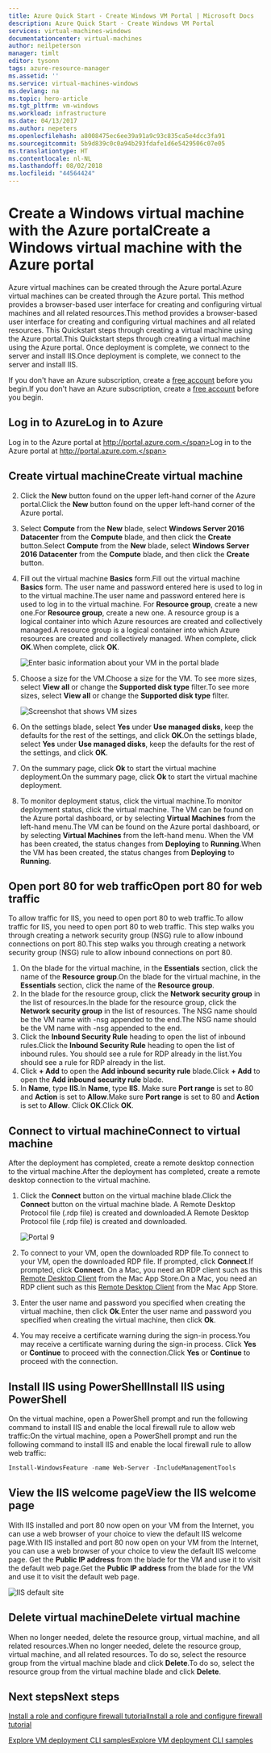 ```yaml
---
title: Azure Quick Start - Create Windows VM Portal | Microsoft Docs
description: Azure Quick Start - Create Windows VM Portal
services: virtual-machines-windows
documentationcenter: virtual-machines
author: neilpeterson
manager: timlt
editor: tysonn
tags: azure-resource-manager
ms.assetid: ''
ms.service: virtual-machines-windows
ms.devlang: na
ms.topic: hero-article
ms.tgt_pltfrm: vm-windows
ms.workload: infrastructure
ms.date: 04/13/2017
ms.author: nepeters
ms.openlocfilehash: a8008475ec6ee39a91a9c93c835ca5e4dcc3fa91
ms.sourcegitcommit: 5b9d839c0c0a94b293fdafe1d6e5429506c07e05
ms.translationtype: HT
ms.contentlocale: nl-NL
ms.lasthandoff: 08/02/2018
ms.locfileid: "44564424"
---
```

# <a name="create-a-windows-virtual-machine-with-the-azure-portal"></a><span data-ttu-id="00ee3-103">Create a Windows virtual machine with the Azure portal</span><span class="sxs-lookup"><span data-stu-id="00ee3-103">Create a Windows virtual machine with the Azure portal</span></span>

<span data-ttu-id="00ee3-104">Azure virtual machines can be created through the Azure portal.</span><span class="sxs-lookup"><span data-stu-id="00ee3-104">Azure virtual machines can be created through the Azure portal.</span></span> <span data-ttu-id="00ee3-105">This method provides a browser-based user interface for creating and configuring virtual machines and all related resources.</span><span class="sxs-lookup"><span data-stu-id="00ee3-105">This method provides a browser-based user interface for creating and configuring virtual machines and all related resources.</span></span> <span data-ttu-id="00ee3-106">This Quickstart steps through creating a virtual machine using the Azure portal.</span><span class="sxs-lookup"><span data-stu-id="00ee3-106">This Quickstart steps through creating a virtual machine using the Azure portal.</span></span> <span data-ttu-id="00ee3-107">Once deployment is complete, we connect to the server and install IIS.</span><span class="sxs-lookup"><span data-stu-id="00ee3-107">Once deployment is complete, we connect to the server and install IIS.</span></span>

<span data-ttu-id="00ee3-108">If you don't have an Azure subscription, create a [free account](https://azure.microsoft.com/en-us/free/?WT.mc_id=A261C142F) before you begin.</span><span class="sxs-lookup"><span data-stu-id="00ee3-108">If you don't have an Azure subscription, create a [free account](https://azure.microsoft.com/en-us/free/?WT.mc_id=A261C142F) before you begin.</span></span>

## <a name="log-in-to-azure"></a><span data-ttu-id="00ee3-109">Log in to Azure</span><span class="sxs-lookup"><span data-stu-id="00ee3-109">Log in to Azure</span></span>

<span data-ttu-id="00ee3-110">Log in to the Azure portal at http://portal.azure.com.</span><span class="sxs-lookup"><span data-stu-id="00ee3-110">Log in to the Azure portal at http://portal.azure.com.</span></span>

## <a name="create-virtual-machine"></a><span data-ttu-id="00ee3-111">Create virtual machine</span><span class="sxs-lookup"><span data-stu-id="00ee3-111">Create virtual machine</span></span>

2. <span data-ttu-id="00ee3-112">Click the **New** button found on the upper left-hand corner of the Azure portal.</span><span class="sxs-lookup"><span data-stu-id="00ee3-112">Click the **New** button found on the upper left-hand corner of the Azure portal.</span></span>

3. <span data-ttu-id="00ee3-113">Select **Compute** from the **New** blade, select **Windows Server 2016 Datacenter** from the **Compute** blade, and then click the **Create** button.</span><span class="sxs-lookup"><span data-stu-id="00ee3-113">Select **Compute** from the **New** blade, select **Windows Server 2016 Datacenter** from the **Compute** blade, and then click the **Create** button.</span></span>

4. <span data-ttu-id="00ee3-114">Fill out the virtual machine **Basics** form.</span><span class="sxs-lookup"><span data-stu-id="00ee3-114">Fill out the virtual machine **Basics** form.</span></span> <span data-ttu-id="00ee3-115">The user name and password entered here is used to log in to the virtual machine.</span><span class="sxs-lookup"><span data-stu-id="00ee3-115">The user name and password entered here is used to log in to the virtual machine.</span></span> <span data-ttu-id="00ee3-116">For **Resource group**, create a new one.</span><span class="sxs-lookup"><span data-stu-id="00ee3-116">For **Resource group**, create a new one.</span></span> <span data-ttu-id="00ee3-117">A resource group is a logical container into which Azure resources are created and collectively managed.</span><span class="sxs-lookup"><span data-stu-id="00ee3-117">A resource group is a logical container into which Azure resources are created and collectively managed.</span></span> <span data-ttu-id="00ee3-118">When complete, click **OK**.</span><span class="sxs-lookup"><span data-stu-id="00ee3-118">When complete, click **OK**.</span></span>

    ![Enter basic information about your VM in the portal blade](https://docstestmedia1.blob.core.windows.net/azure-media/articles/virtual-machines/windows/media/quick-create-portal/create-windows-vm-portal-basic-blade.png)  

5. <span data-ttu-id="00ee3-120">Choose a size for the VM.</span><span class="sxs-lookup"><span data-stu-id="00ee3-120">Choose a size for the VM.</span></span> <span data-ttu-id="00ee3-121">To see more sizes, select **View all** or change the **Supported disk type** filter.</span><span class="sxs-lookup"><span data-stu-id="00ee3-121">To see more sizes, select **View all** or change the **Supported disk type** filter.</span></span> 

    ![Screenshot that shows VM sizes](https://docstestmedia1.blob.core.windows.net/azure-media/articles/virtual-machines/windows/media/quick-create-portal/create-windows-vm-portal-sizes.png)  

6. <span data-ttu-id="00ee3-123">On the settings blade, select **Yes** under **Use managed disks**, keep the defaults for the rest of the settings, and click **OK**.</span><span class="sxs-lookup"><span data-stu-id="00ee3-123">On the settings blade, select **Yes** under **Use managed disks**, keep the defaults for the rest of the settings, and click **OK**.</span></span>

7. <span data-ttu-id="00ee3-124">On the summary page, click **Ok** to start the virtual machine deployment.</span><span class="sxs-lookup"><span data-stu-id="00ee3-124">On the summary page, click **Ok** to start the virtual machine deployment.</span></span>

8. <span data-ttu-id="00ee3-125">To monitor deployment status, click the virtual machine.</span><span class="sxs-lookup"><span data-stu-id="00ee3-125">To monitor deployment status, click the virtual machine.</span></span> <span data-ttu-id="00ee3-126">The VM can be found on the Azure portal dashboard, or by selecting **Virtual Machines** from the left-hand menu.</span><span class="sxs-lookup"><span data-stu-id="00ee3-126">The VM can be found on the Azure portal dashboard, or by selecting **Virtual Machines** from the left-hand menu.</span></span> <span data-ttu-id="00ee3-127">When the VM has been created, the status changes from **Deploying** to **Running**.</span><span class="sxs-lookup"><span data-stu-id="00ee3-127">When the VM has been created, the status changes from **Deploying** to **Running**.</span></span>

## <a name="open-port-80-for-web-traffic"></a><span data-ttu-id="00ee3-128">Open port 80 for web traffic</span><span class="sxs-lookup"><span data-stu-id="00ee3-128">Open port 80 for web traffic</span></span> 

<span data-ttu-id="00ee3-129">To allow traffic for IIS, you need to open port 80 to web traffic.</span><span class="sxs-lookup"><span data-stu-id="00ee3-129">To allow traffic for IIS, you need to open port 80 to web traffic.</span></span> <span data-ttu-id="00ee3-130">This step walks you through creating a network security group (NSG) rule to allow inbound connections on port 80.</span><span class="sxs-lookup"><span data-stu-id="00ee3-130">This step walks you through creating a network security group (NSG) rule to allow inbound connections on port 80.</span></span>

1. <span data-ttu-id="00ee3-131">On the blade for the virtual machine, in the **Essentials** section, click the name of the **Resource group**.</span><span class="sxs-lookup"><span data-stu-id="00ee3-131">On the blade for the virtual machine, in the **Essentials** section, click the name of the **Resource group**.</span></span>
2. <span data-ttu-id="00ee3-132">In the blade for the resource group, click the **Network security group** in the list of resources.</span><span class="sxs-lookup"><span data-stu-id="00ee3-132">In the blade for the resource group, click the **Network security group** in the list of resources.</span></span> <span data-ttu-id="00ee3-133">The NSG name should be the VM name with -nsg appended to the end.</span><span class="sxs-lookup"><span data-stu-id="00ee3-133">The NSG name should be the VM name with -nsg appended to the end.</span></span>
3. <span data-ttu-id="00ee3-134">Click the **Inbound Security Rule** heading to open the list of inbound rules.</span><span class="sxs-lookup"><span data-stu-id="00ee3-134">Click the **Inbound Security Rule** heading to open the list of inbound rules.</span></span> <span data-ttu-id="00ee3-135">You should see a rule for RDP already in the list.</span><span class="sxs-lookup"><span data-stu-id="00ee3-135">You should see a rule for RDP already in the list.</span></span>
4. <span data-ttu-id="00ee3-136">Click **+ Add** to open the **Add inbound security rule** blade.</span><span class="sxs-lookup"><span data-stu-id="00ee3-136">Click **+ Add** to open the **Add inbound security rule** blade.</span></span>
5. <span data-ttu-id="00ee3-137">In **Name**, type **IIS**.</span><span class="sxs-lookup"><span data-stu-id="00ee3-137">In **Name**, type **IIS**.</span></span> <span data-ttu-id="00ee3-138">Make sure **Port range** is set to 80 and **Action** is set to **Allow**.</span><span class="sxs-lookup"><span data-stu-id="00ee3-138">Make sure **Port range** is set to 80 and **Action** is set to **Allow**.</span></span> <span data-ttu-id="00ee3-139">Click **OK**.</span><span class="sxs-lookup"><span data-stu-id="00ee3-139">Click **OK**.</span></span>


## <a name="connect-to-virtual-machine"></a><span data-ttu-id="00ee3-140">Connect to virtual machine</span><span class="sxs-lookup"><span data-stu-id="00ee3-140">Connect to virtual machine</span></span>

<span data-ttu-id="00ee3-141">After the deployment has completed, create a remote desktop connection to the virtual machine.</span><span class="sxs-lookup"><span data-stu-id="00ee3-141">After the deployment has completed, create a remote desktop connection to the virtual machine.</span></span>

1. <span data-ttu-id="00ee3-142">Click the **Connect** button on the virtual machine blade.</span><span class="sxs-lookup"><span data-stu-id="00ee3-142">Click the **Connect** button on the virtual machine blade.</span></span> <span data-ttu-id="00ee3-143">A Remote Desktop Protocol file (.rdp file) is created and downloaded.</span><span class="sxs-lookup"><span data-stu-id="00ee3-143">A Remote Desktop Protocol file (.rdp file) is created and downloaded.</span></span>

    ![Portal 9](https://docstestmedia1.blob.core.windows.net/azure-media/articles/virtual-machines/windows/media/quick-create-portal/quick-create-portal/portal-quick-start-9.png) 

2. <span data-ttu-id="00ee3-145">To connect to your VM, open the downloaded RDP file.</span><span class="sxs-lookup"><span data-stu-id="00ee3-145">To connect to your VM, open the downloaded RDP file.</span></span> <span data-ttu-id="00ee3-146">If prompted, click **Connect**.</span><span class="sxs-lookup"><span data-stu-id="00ee3-146">If prompted, click **Connect**.</span></span> <span data-ttu-id="00ee3-147">On a Mac, you need an RDP client such as this [Remote Desktop Client](https://itunes.apple.com/us/app/microsoft-remote-desktop/id715768417?mt=12) from the Mac App Store.</span><span class="sxs-lookup"><span data-stu-id="00ee3-147">On a Mac, you need an RDP client such as this [Remote Desktop Client](https://itunes.apple.com/us/app/microsoft-remote-desktop/id715768417?mt=12) from the Mac App Store.</span></span>

3. <span data-ttu-id="00ee3-148">Enter the user name and password you specified when creating the virtual machine, then click **Ok**.</span><span class="sxs-lookup"><span data-stu-id="00ee3-148">Enter the user name and password you specified when creating the virtual machine, then click **Ok**.</span></span>

4. <span data-ttu-id="00ee3-149">You may receive a certificate warning during the sign-in process.</span><span class="sxs-lookup"><span data-stu-id="00ee3-149">You may receive a certificate warning during the sign-in process.</span></span> <span data-ttu-id="00ee3-150">Click **Yes** or **Continue** to proceed with the connection.</span><span class="sxs-lookup"><span data-stu-id="00ee3-150">Click **Yes** or **Continue** to proceed with the connection.</span></span>


## <a name="install-iis-using-powershell"></a><span data-ttu-id="00ee3-151">Install IIS using PowerShell</span><span class="sxs-lookup"><span data-stu-id="00ee3-151">Install IIS using PowerShell</span></span>

<span data-ttu-id="00ee3-152">On the virtual machine, open a PowerShell prompt and run the following command to install IIS and enable the local firewall rule to allow web traffic:</span><span class="sxs-lookup"><span data-stu-id="00ee3-152">On the virtual machine, open a PowerShell prompt and run the following command to install IIS and enable the local firewall rule to allow web traffic:</span></span>

```powershell
Install-WindowsFeature -name Web-Server -IncludeManagementTools
```

## <a name="view-the-iis-welcome-page"></a><span data-ttu-id="00ee3-153">View the IIS welcome page</span><span class="sxs-lookup"><span data-stu-id="00ee3-153">View the IIS welcome page</span></span>

<span data-ttu-id="00ee3-154">With IIS installed and port 80 now open on your VM from the Internet, you can use a web browser of your choice to view the default IIS welcome page.</span><span class="sxs-lookup"><span data-stu-id="00ee3-154">With IIS installed and port 80 now open on your VM from the Internet, you can use a web browser of your choice to view the default IIS welcome page.</span></span> <span data-ttu-id="00ee3-155">Get the **Public IP address** from the blade for the VM and use it to visit the default web page.</span><span class="sxs-lookup"><span data-stu-id="00ee3-155">Get the **Public IP address** from the blade for the VM and use it to visit the default web page.</span></span> 

![IIS default site](https://docstestmedia1.blob.core.windows.net/azure-media/articles/virtual-machines/windows/media/quick-create-powershell/default-iis-website.png) 

## <a name="delete-virtual-machine"></a><span data-ttu-id="00ee3-157">Delete virtual machine</span><span class="sxs-lookup"><span data-stu-id="00ee3-157">Delete virtual machine</span></span>

<span data-ttu-id="00ee3-158">When no longer needed, delete the resource group, virtual machine, and all related resources.</span><span class="sxs-lookup"><span data-stu-id="00ee3-158">When no longer needed, delete the resource group, virtual machine, and all related resources.</span></span> <span data-ttu-id="00ee3-159">To do so, select the resource group from the virtual machine blade and click **Delete**.</span><span class="sxs-lookup"><span data-stu-id="00ee3-159">To do so, select the resource group from the virtual machine blade and click **Delete**.</span></span>

## <a name="next-steps"></a><span data-ttu-id="00ee3-160">Next steps</span><span class="sxs-lookup"><span data-stu-id="00ee3-160">Next steps</span></span>

[<span data-ttu-id="00ee3-161">Install a role and configure firewall tutorial</span><span class="sxs-lookup"><span data-stu-id="00ee3-161">Install a role and configure firewall tutorial</span></span>](hero-role.md?toc=%2fazure%2fvirtual-machines%2fwindows%2ftoc.json)

[<span data-ttu-id="00ee3-162">Explore VM deployment CLI samples</span><span class="sxs-lookup"><span data-stu-id="00ee3-162">Explore VM deployment CLI samples</span></span>](cli-samples.md?toc=%2fazure%2fvirtual-machines%2fwindows%2ftoc.json)




